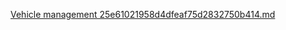 
[Vehicle management 25e61021958d4dfeaf75d2832750b414.md](https://github.com/KaleabHegie/Vehicle_management/files/12186421/Vehicle.management.25e61021958d4dfeaf75d2832750b414.md)
